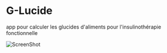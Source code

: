 G-Lucide
========

app pour calculer les glucides d'aliments pour l'insulinothérapie fonctionnelle

![ScreenShot](https://bitbucket.org/Boluge/g-lucide/raw/ec5338e198faabc6c90c08ca27f749f261951fad/assets/img/G-Lucide.png)